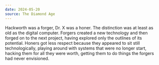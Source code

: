 ```yaml
---
date: 2024-05-20
source: The Diamond Age
---
```


Hackworth was a forger, Dr. X was a honer. The distinction was at
least as old as the digital computer. Forgers created a new technology and
then forged on to the next project, having explored only the outlines of its
potential. Honers got less respect because they appeared to sit still
technologically, playing around with systems that were no longer start,
hacking them for all they were worth, getting them to do things the forgers
had never envisioned.
